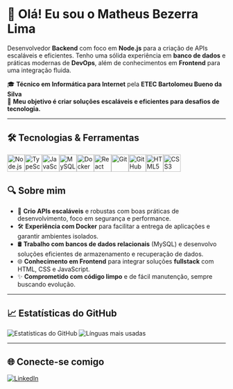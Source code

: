 # 👋 Olá! Eu sou o Matheus Bezerra Lima

Desenvolvedor **Backend** com foco em **Node.js** para a criação de APIs escaláveis e eficientes. Tenho uma sólida experiência em **banco de dados** e práticas modernas de **DevOps**, além de conhecimentos em **Frontend** para uma integração fluida.

🎓 **Técnico em Informática para Internet** pela **ETEC Bartolomeu Bueno da Silva**  
🚀 **Meu objetivo é criar soluções escaláveis e eficientes para desafios de tecnologia.**

---

## 🛠️ Tecnologias & Ferramentas
<div style="display: flex; flex-direction: row;>

<img src="https://cdn.jsdelivr.net/gh/devicons/devicon/icons/nodejs/nodejs-original.svg" width="40" alt="Node.js"/>
<img src="https://cdn.jsdelivr.net/gh/devicons/devicon/icons/nodejs/nodejs-original.svg" width="40" alt="Node.js"/>
<img src="https://cdn.jsdelivr.net/gh/devicons/devicon/icons/typescript/typescript-original.svg" width="40" alt="TypeScript"/> 
<img src="https://cdn.jsdelivr.net/gh/devicons/devicon/icons/javascript/javascript-original.svg" width="40" alt="JavaScript"/> 
<img src="https://cdn.jsdelivr.net/gh/devicons/devicon/icons/mysql/mysql-original.svg" width="40" alt="MySQL"/>
<img src="https://cdn.jsdelivr.net/gh/devicons/devicon/icons/docker/docker-original.svg" width="40" alt="Docker"/> 
<img src="https://cdn.jsdelivr.net/gh/devicons/devicon/icons/react/react-original.svg" width="40" alt="React Native"/> 
<img src="https://cdn.jsdelivr.net/gh/devicons/devicon/icons/git/git-original.svg" width="40" alt="Git"/> 
<img src="https://cdn.jsdelivr.net/gh/devicons/devicon/icons/github/github-original.svg" width="40" alt="GitHub"/> 
<img src="https://cdn.jsdelivr.net/gh/devicons/devicon/icons/html5/html5-original.svg" width="40" alt="HTML5"/> 
<img src="https://cdn.jsdelivr.net/gh/devicons/devicon/icons/css3/css3-original.svg" width="40" alt="CSS3"/> 

</div>

## 🔍 Sobre mim

- 🔧 **Crio APIs escaláveis** e robustas com boas práticas de desenvolvimento, foco em segurança e performance.
- 🛠️ **Experiência com Docker** para facilitar a entrega de aplicações e garantir ambientes isolados.
- 🛢️ **Trabalho com bancos de dados relacionais** (MySQL) e desenvolvo soluções eficientes de armazenamento e recuperação de dados.
- 🌐 **Conhecimento em Frontend** para integrar soluções **fullstack** com HTML, CSS e JavaScript.
- ✨ **Comprometido com código limpo** e de fácil manutenção, sempre buscando evolução.

---

## 📈 Estatísticas do GitHub

![Estatísticas do GitHub](https://github-readme-stats.vercel.app/api?username=MatheusBezerraLima&show_icons=true&theme=radical)
![Línguas mais usadas](https://github-readme-stats.vercel.app/api/top-langs/?username=MatheusBezerraLima&layout=compact&theme=radical)

---

## 🌐 Conecte-se comigo

[![LinkedIn](https://img.shields.io/badge/-Matheus%20Bezerra%20Lima-0A66C2?style=for-the-badge&logo=linkedin&logoColor=white)](https://www.linkedin.com/in/matheus-bezerra-lima-156146265/)
